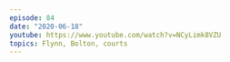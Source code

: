 ```yaml
---
episode: 84
date: "2020-06-18"
youtube: https://www.youtube.com/watch?v=NCyLimk8VZU
topics: Flynn, Bolton, courts
---
```

